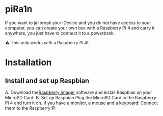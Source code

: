 # piRa1n
If you want to jailbreak your iDevice and you do not have access to your computer, you can create your own box with a Raspberry Pi 4 and carry it anywhere, you just have to connect it to a powerbank.

⚠️ This only works with a Raspberry Pi 4!

# Installation 

## Install and set up Raspbian
A. Download the[Raspberry Imager](https://www.raspberrypi.org/downloads/Install) software and install Raspbian on your MicroSD Card.
B. Set up Raspbian
Plug the MicroSD Card in the Raspberry Pi 4 and turn it on.
If you have a monitor, a mouse and a keyboard:
  Connect them to the Raspberry Pi
